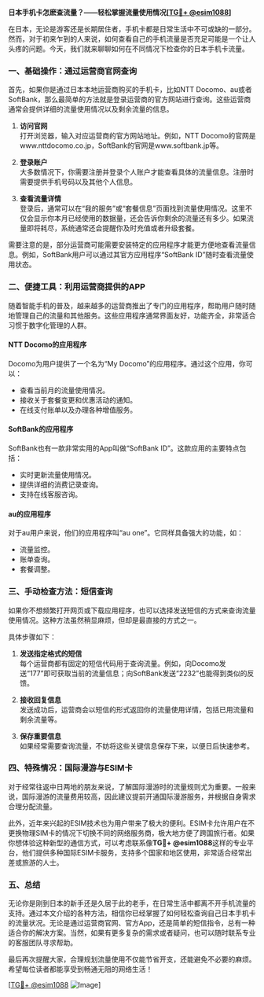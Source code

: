 **日本手机卡怎麽查流量？——轻松掌握流量使用情况[[TG💪+ @esim1088](https://t.me/s/esim1088)]**

在日本，无论是游客还是长期居住者，手机卡都是日常生活中不可或缺的一部分。然而，对于初来乍到的人来说，如何查看自己的手机流量是否充足可能是一个让人头疼的问题。今天，我们就来聊聊如何在不同情况下检查你的日本手机卡流量。

### 一、基础操作：通过运营商官网查询

首先，如果你是通过日本本地运营商购买的手机卡，比如NTT Docomo、au或者SoftBank，那么最简单的方法就是登录运营商的官方网站进行查询。这些运营商通常会提供详细的流量使用情况以及剩余流量的信息。

1. **访问官网**  
   打开浏览器，输入对应运营商的官方网站地址。例如，NTT Docomo的官网是www.nttdocomo.co.jp，SoftBank的官网是www.softbank.jp等。
   
2. **登录账户**  
   大多数情况下，你需要注册并登录个人账户才能查看具体的流量信息。注册时需要提供手机号码以及其他个人信息。

3. **查看流量详情**  
   登录后，通常可以在“我的服务”或“套餐信息”页面找到流量使用情况。这里不仅会显示你本月已经使用的数据量，还会告诉你剩余的流量还有多少。如果流量即将耗尽，系统通常还会提醒你及时充值或者升级套餐。

需要注意的是，部分运营商可能需要安装特定的应用程序才能更方便地查看流量信息。例如，SoftBank用户可以通过其官方应用程序“SoftBank ID”随时查看流量使用状态。

### 二、便捷工具：利用运营商提供的APP

随着智能手机的普及，越来越多的运营商推出了专门的应用程序，帮助用户随时随地管理自己的流量和其他服务。这些应用程序通常界面友好，功能齐全，非常适合习惯于数字化管理的人群。

#### NTT Docomo的应用程序

Docomo为用户提供了一个名为“My Docomo”的应用程序。通过这个应用，你可以：

- 查看当前月的流量使用情况。
- 接收关于套餐变更和优惠活动的通知。
- 在线支付账单以及办理各种增值服务。

#### SoftBank的应用程序

SoftBank也有一款非常实用的App叫做“SoftBank ID”。这款应用的主要特点包括：

- 实时更新流量使用情况。
- 提供详细的消费记录查询。
- 支持在线客服咨询。

#### au的应用程序

对于au用户来说，他们的应用程序叫“au one”。它同样具备强大的功能，如：

- 流量监控。
- 账单查询。
- 套餐调整。

### 三、手动检查方法：短信查询

如果你不想频繁打开网页或下载应用程序，也可以选择发送短信的方式来查询流量使用情况。这种方法虽然稍显麻烦，但却是最直接的方式之一。

具体步骤如下：

1. **发送指定格式的短信**  
   每个运营商都有固定的短信代码用于查询流量。例如，向Docomo发送“177”即可获取当前的流量信息；向SoftBank发送“2232”也能得到类似的反馈。

2. **接收回复信息**  
   发送成功后，运营商会以短信的形式返回你的流量使用详情，包括已用流量和剩余流量等。

3. **保存重要信息**  
   如果经常需要查询流量，不妨将这些关键信息保存下来，以便日后快速参考。

### 四、特殊情况：国际漫游与ESIM卡

对于经常往返中日两地的朋友来说，了解国际漫游时的流量规则尤为重要。一般来说，国际漫游的流量费用较高，因此建议提前开通国际漫游服务，并根据自身需求合理分配流量。

此外，近年来兴起的ESIM技术也为用户带来了极大的便利。ESIM卡允许用户在不更换物理SIM卡的情况下切换不同的网络服务商，极大地方便了跨国旅行者。如果你想体验这种新型的通信方式，可以考虑联系像**TG💪+ @esim1088**这样的专业平台，他们提供多种国际ESIM卡服务，支持多个国家和地区使用，非常适合经常出差或旅游的人士。

### 五、总结

无论你是刚到日本的新手还是久居于此的老手，在日常生活中都离不开手机流量的支持。通过本文介绍的各种方法，相信你已经掌握了如何轻松查询自己日本手机卡的流量状况。无论是通过运营商官网、官方App，还是简单的短信指令，总有一种适合你的解决方案。当然，如果有更多复杂的需求或者疑问，也可以随时联系专业的客服团队寻求帮助。

最后再次提醒大家，合理规划流量使用不仅能节省开支，还能避免不必要的麻烦。希望每位读者都能享受到畅通无阻的网络生活！

[[TG💪+ @esim1088](https://t.me/s/esim1088) ![Image](https://i.postimg.cc/4NQfJmqS/Snipaste-2025-05-13-00-14-12.png)]